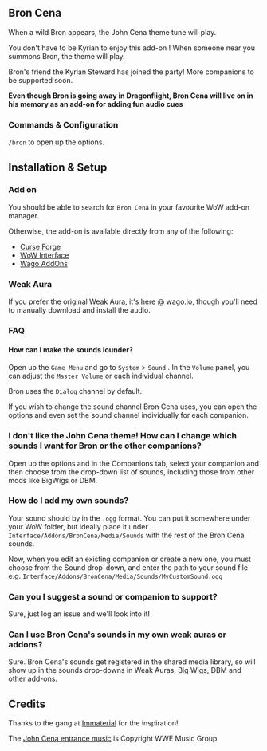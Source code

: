 ## Bron Cena

When a wild Bron appears, the John Cena theme tune will play.

You don't have to be Kyrian to enjoy this add-on ! When someone near you summons Bron, the theme will play.

Bron's friend the Kyrian Steward has joined the party! More companions to be supported soon.

**Even though Bron is going away in Dragonflight, Bron Cena will live on in his memory as an add-on for adding fun audio cues**

### Commands & Configuration

`/bron` to open up the options.

## Installation & Setup

### Add on

You should be able to search for `Bron Cena` in your favourite WoW add-on manager.

Otherwise, the add-on is available directly from any of the following:

* [Curse Forge](https://www.curseforge.com/wow/addons/bron-cena)
* [WoW Interface](https://www.wowinterface.com/downloads/info26129-BronCena.html)
* [Wago AddOns](https://addons.wago.io/addons/broncena)

### Weak Aura

If you prefer the original Weak Aura, it's [here @ wago.io](https://wago.io/DEK3sUJrH), though you'll need to manually download and install the audio.

### FAQ

#### How can I make the sounds lounder?

Open up the `Game Menu` and go to `System` > `Sound` . In the `Volume` panel, you can adjust the `Master Volume` or each individual channel.

Bron uses the `Dialog` channel by default.

If you wish to change the sound channel Bron Cena uses, you can open the options and even set the sound channel individually for each companion.

### I don't like the John Cena theme! How can I change which sounds I want for Bron or the other companions?

Open up the options and in the Companions tab, select your companion and then choose from the drop-down list of sounds, including those from other mods like BigWigs or DBM.

### How do I add my own sounds?

Your sound should by in the `.ogg` format. You can put it somewhere under your WoW folder, but ideally place it under `Interface/Addons/BronCena/Media/Sounds` with the rest of the Bron Cena sounds.

Now, when you edit an existing companion or create a new one, you must choose <Custom> from the Sound drop-down, and enter the path to your sound file e.g. `Interface/Addons/BronCena/Media/Sounds/MyCustomSound.ogg`

### Can you I suggest a sound or companion to support?

Sure, just log an issue and we'll look into it!

### Can I use Bron Cena's sounds in my own weak auras or addons?

Sure. Bron Cena's sounds get registered in the shared media library, so will show up in the sounds drop-downs in Weak Auras, Big Wigs, DBM and other add-ons.

## Credits

Thanks to the gang at [Immaterial](https://raider.io/guilds/us/saurfang/Immaterial) for the inspiration!

The [John Cena entrance music](https://www.youtube.com/watch?v=zu8bEljrolk) is Copyright WWE Music Group
